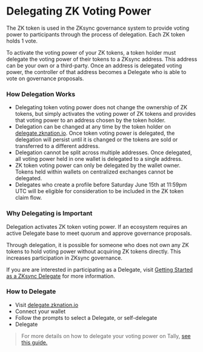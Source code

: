 # Delegating ZK Voting Power

The ZK token is used in the ZKsync governance system to provide voting power to participants through the process of delegation. Each ZK token holds 1 vote.

To activate the voting power of your ZK tokens, a token holder must delegate the voting power of their tokens to a ZKsync address. This address can be your own or a third-party. Once an address is delegated voting power, the controller of that address becomes a Delegate who is able to vote on governance proposals.

### How Delegation Works

* Delegating token voting power does not change the ownership of ZK tokens, but simply activates the voting power of ZK tokens and provides that voting power to an address chosen by the token holder.
* Delegation can be changed at any time by the token holder on [delegate.zknation.io](http://delegate.zknation.io/). Once token voting power is delegated, the delegation will persist until it is changed or the tokens are sold or transferred to a different address.
* Delegation cannot be split across multiple addresses. Once delegated, all voting power held in one wallet is delegated to a single address.
* ZK token voting power can only be delegated by the wallet owner. Tokens held within wallets on centralized exchanges cannot be delegated.
* Delegates who create a profile before Saturday June 15th at 11:59pm UTC will be eligible for consideration to be included in the ZK token claim flow.

### Why Delegating is Important

Delegation activates ZK token voting power. If an ecosystem requires an active Delegate base to meet quorum and approve governance proposals.

Through delegation, it is possible for someone who does not own any ZK tokens to hold voting power without acquiring ZK tokens directly. This increases participation in ZKsync governance.

If you are are interested in participating as a Delegate, visit [Getting Started as a ZKsync Delegate](https://forum.zknation.io/t/getting-started-as-a-zksync-delegate/104) for more information.

### How to Delegate

* Visit [delegate.zknation.io](http://delegate.zknation.io/)
* Connect your wallet
* Follow the prompts to select a Delegate, or self-delegate
* Delegate

> For more details on how to delegate your voting power on Tally, [see this guide.](https://docs.tally.xyz/knowledge-base/delegations-on-tally/delegating-voting-power)
